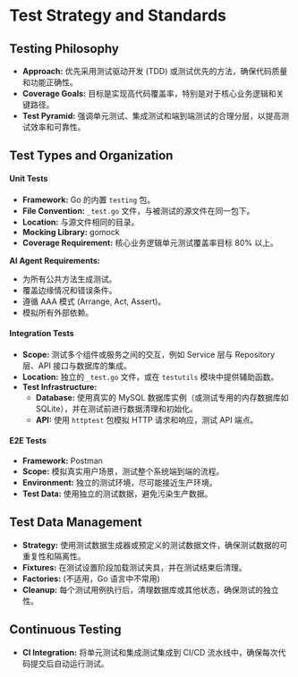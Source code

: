 # Test Strategy and Standards

## Testing Philosophy

*   **Approach:** 优先采用测试驱动开发 (TDD) 或测试优先的方法，确保代码质量和功能正确性。
*   **Coverage Goals:** 目标是实现高代码覆盖率，特别是对于核心业务逻辑和关键路径。
*   **Test Pyramid:** 强调单元测试、集成测试和端到端测试的合理分层，以提高测试效率和可靠性。

## Test Types and Organization

#### Unit Tests

*   **Framework:** Go 的内置 `testing` 包。
*   **File Convention:** `_test.go` 文件，与被测试的源文件在同一包下。
*   **Location:** 与源文件相同的目录。
*   **Mocking Library:** gomock
*   **Coverage Requirement:** 核心业务逻辑单元测试覆盖率目标 80% 以上。

**AI Agent Requirements:**
*   为所有公共方法生成测试。
*   覆盖边缘情况和错误条件。
*   遵循 AAA 模式 (Arrange, Act, Assert)。
*   模拟所有外部依赖。

#### Integration Tests

*   **Scope:** 测试多个组件或服务之间的交互，例如 Service 层与 Repository 层、API 接口与数据库的集成。
*   **Location:** 独立的 `_test.go` 文件，或在 `testutils` 模块中提供辅助函数。
*   **Test Infrastructure:**
    *   **Database:** 使用真实的 MySQL 数据库实例（或测试专用的内存数据库如 SQLite），并在测试前进行数据清理和初始化。
    *   **API:** 使用 `httptest` 包模拟 HTTP 请求和响应，测试 API 端点。

#### E2E Tests

*   **Framework:** Postman
*   **Scope:** 模拟真实用户场景，测试整个系统端到端的流程。
*   **Environment:** 独立的测试环境，尽可能接近生产环境。
*   **Test Data:** 使用独立的测试数据，避免污染生产数据。

## Test Data Management

*   **Strategy:** 使用测试数据生成器或预定义的测试数据文件，确保测试数据的可重复性和隔离性。
*   **Fixtures:** 在测试设置阶段加载测试夹具，并在测试结束后清理。
*   **Factories:** (不适用，Go 语言中不常用)
*   **Cleanup:** 每个测试用例执行后，清理数据库或其他状态，确保测试的独立性。

## Continuous Testing

*   **CI Integration:** 将单元测试和集成测试集成到 CI/CD 流水线中，确保每次代码提交后自动运行测试。
